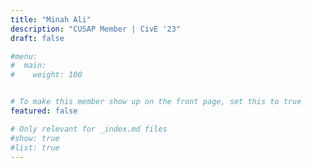```yaml
---
title: "Minah Ali"
description: "CUSAP Member | CivE '23"
draft: false

#menu:
#  main:
#    weight: 100


# To make this member show up on the front page, set this to true
featured: false

# Only relevant for _index.md files
#show: true
#list: true
---
```



